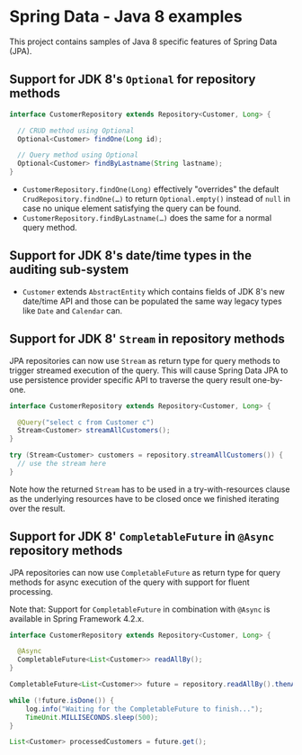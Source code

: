 # Spring Data - Java 8 examples

This project contains samples of Java 8 specific features of Spring Data (JPA).

## Support for JDK 8's `Optional` for repository methods

```java
interface CustomerRepository extends Repository<Customer, Long> {

  // CRUD method using Optional
  Optional<Customer> findOne(Long id);

  // Query method using Optional
  Optional<Customer> findByLastname(String lastname);
}
```

* `CustomerRepository.findOne(Long)` effectively "overrides" the default `CrudRepository.findOne(…)` to return `Optional.empty()` instead of `null` in case no unique element satisfying the query can be found.
* `CustomerRepository.findByLastname(…)` does the same for a normal query method.

## Support for JDK 8's date/time types in the auditing sub-system

* `Customer` extends `AbstractEntity` which contains fields of JDK 8's new date/time API and those can be populated the same way legacy types like `Date` and `Calendar` can.

## Support for JDK 8' `Stream` in repository methods

JPA repositories can now use `Stream` as return type for query methods to trigger streamed execution of the query. This will cause Spring Data JPA to use persistence provider specific API to traverse the query result one-by-one.

```java
interface CustomerRepository extends Repository<Customer, Long> {

  @Query("select c from Customer c")
  Stream<Customer> streamAllCustomers();
}

try (Stream<Customer> customers = repository.streamAllCustomers()) {
  // use the stream here
}
```

Note how the returned `Stream` has to be used in a try-with-resources clause as the underlying resources have to be closed once we finished iterating over the result.


## Support for JDK 8' `CompletableFuture` in `@Async` repository methods

JPA repositories can now use `CompletableFuture` as return type for query methods for async execution of the query with support for fluent processing.

Note that: Support for `CompletableFuture` in combination with `@Async` is available in Spring Framework 4.2.x.

```java
interface CustomerRepository extends Repository<Customer, Long> {

  @Async
  CompletableFuture<List<Customer>> readAllBy();
}

CompletableFuture<List<Customer>> future = repository.readAllBy().thenApply(this::doSomethingWithCustomers);

while (!future.isDone()) {
	log.info("Waiting for the CompletableFuture to finish...");
	TimeUnit.MILLISECONDS.sleep(500);
}

List<Customer> processedCustomers = future.get();
```
